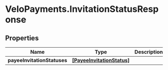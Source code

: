 # VeloPayments.InvitationStatusResponse

## Properties

Name | Type | Description | Notes
------------ | ------------- | ------------- | -------------
**payeeInvitationStatuses** | [**[PayeeInvitationStatus]**](PayeeInvitationStatus.md) |  | 


